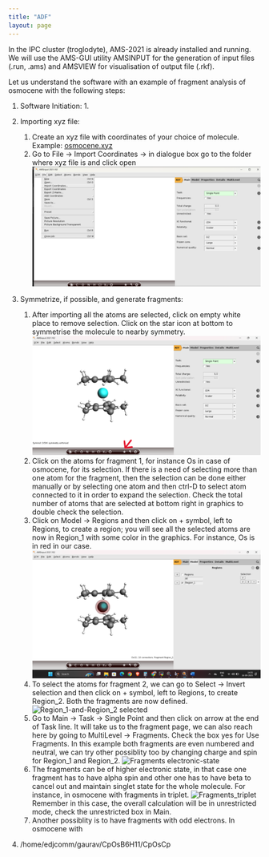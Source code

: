 ```yaml
---
title: "ADF"
layout: page
---
```

In the IPC cluster (troglodyte), AMS-2021 is already installed and running. We will use the AMS-GUI utility AMSINPUT for the generation of input files (.run, .ams) and AMSVIEW for visualisation of output file (.rkf).

Let us understand the software with an example of fragment analysis of osmocene with the following steps:
1. Software Initiation:
    1. 
3. Importing xyz file:
    1. Create an xyz file with coordinates of your choice of molecule. Example: [osmocene.xyz](ADF-files/osmocene.xyz)
    2. Go to File &rarr; Import Coordinates &rarr; in dialogue box go to the folder where xyz file is and click open
       ![Importing coordinates from xyz](ADF-files/adf1.png)
4. Symmetrize, if possible, and generate fragments:
    1. After importing all the atoms are selected, click on empty white place to remove selection. Click on the star icon at bottom to symmetrise the molecule to nearby symmetry.
       ![Symmetrize](ADF-files/adf2.png)
    2. Click on the atoms for fragment 1, for instance Os in case of osmocene, for its selection. If there is a need of selecting more than one atom for the fragment, then the selection can be done either manually or by selecting one atom and then ctrl-D to select atom connected to it in order to expand the selection. Check the total number of atoms that are selected at bottom right in graphics to double check the selection.
    3. Click on Model &rarr; Regions and then click on + symbol, left to Regions, to create a region; you will see all the selected atoms are now in Region_1 with some color in the graphics. For instance, Os is in red in our case.
       ![Region_1](ADF-files/adf3.png)
    4. To select the atoms for fragment 2, we can go to Select &rarr; Invert selection and then click on + symbol, left to Regions, to create Region_2. Both the fragments are now defined.
       ![Region_1-and-Region_2 selected]()
    5. Go to Main &rarr; Task &rarr; Single Point and then click on arrow at the end of Task line. It will take us to the fragment page, we can also reach here by going to MultiLevel &rarr; Fragments. Check the box yes for Use Fragments. In this example both fragments are even numbered and neutral, we can try other possiblity too by changing charge and spin for Region_1 and Region_2.
       ![Fragments electronic-state]()
    6. The fragments can be of higher electronic state, in that case one fragment has to have alpha spin and other one has to have beta to cancel out and maintain singlet state for the whole molecule. For instance, in osmocene with fragments in triplet.
       ![Fragments_triplet]()
       Remember in this case, the overall calculation will be in unrestricted mode, check the unrestricted box in Main. 
    8. Another possiblity is to have fragments with odd electrons. In osmocene with
  
5. /home/edjcomm/gaurav/CpOsB6H11/CpOsCp
